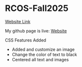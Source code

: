 # RCOS-Fall2025

<u>Website Link</u>

My github page is live: [Website](https://colee69.github.io/RCOS-Fall2025/)

CSS Features Added
* Added and customize an image 
* Change the color of text to black
* Centered all text and images
